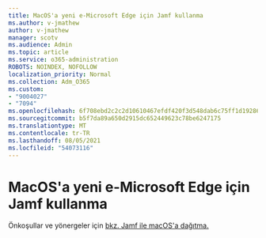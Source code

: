 ```yaml
---
title: MacOS'a yeni e-Microsoft Edge için Jamf kullanma
ms.author: v-jmathew
author: v-jmathew
manager: scotv
ms.audience: Admin
ms.topic: article
ms.service: o365-administration
ROBOTS: NOINDEX, NOFOLLOW
localization_priority: Normal
ms.collection: Adm_O365
ms.custom:
- "9004027"
- "7094"
ms.openlocfilehash: 6f708ebd2c2c2d10610467efdf420f3d548dab6c75ff1d19286561e754ba7710
ms.sourcegitcommit: b5f7da89a650d2915dc652449623c78be6247175
ms.translationtype: MT
ms.contentlocale: tr-TR
ms.lasthandoff: 08/05/2021
ms.locfileid: "54073116"
---
```

# <a name="use-jamf-to-deploy-microsoft-edge-to-macos"></a>MacOS'a yeni e-Microsoft Edge için Jamf kullanma

Önkoşullar ve yönergeler için [bkz. Jamf ile macOS'a dağıtma.](https://go.microsoft.com/fwlink/?linkid=2135109)
